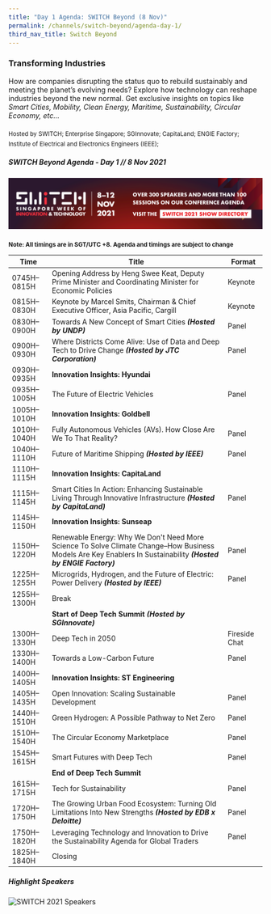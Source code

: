 ```yaml
---
title: "Day 1 Agenda: SWITCH Beyond (8 Nov)"
permalink: /channels/switch-beyond/agenda-day-1/
third_nav_title: Switch Beyond
---
```

### Transforming Industries

How are companies disrupting the status quo to rebuild sustainably and meeting the planet’s evolving needs? Explore how technology can reshape industries beyond the new normal. Get exclusive insights on topics like *Smart Cities, Mobility, Clean Energy, Maritime, Sustainability, Circular Economy, etc...*

<sub>Hosted by SWITCH; Enterprise Singapore; SGInnovate; CapitaLand; ENGIE Factory; Institute of Electrical and Electronics Engineers (IEEE); </sub>

##### SWITCH Beyond Agenda - Day 1 // 8 Nov 2021

[![SWITCH 2021 Show Directory](/images/Platform_Banner_SWITCH_2021_Show_Directory_var_2.png)](https://directory.switchsg.org)

<sub>**Note: All timings are in SGT/UTC +8. Agenda and timings are subject to change**</sub>


| Time | Title | Format |
| -------- | -------- | -------- |
| 0745H–0815H     | Opening Address by Heng Swee Keat, Deputy Prime Minister and Coordinating Minister for Economic Policies    | Keynote     |
| 0815H–0830H     | Keynote by Marcel Smits, Chairman & Chief Executive Officer, Asia Pacific, Cargill      | Keynote     |
| 0830H–0900H     | Towards A New Concept of Smart Cities **_(Hosted by UNDP)_**     | Panel    |
| 0900H–0930H     | Where Districts Come Alive: Use of Data and Deep Tech to Drive Change **_(Hosted by JTC Corporation)_**    | Panel     |
| 0930H–0935H    | **Innovation Insights: Hyundai**     |      |
| 0935H–1005H     | The Future of Electric Vehicles     | Panel     |
|1005H–1010H     | **Innovation Insights: Goldbell**     |      |
| 1010H–1040H     | Fully Autonomous Vehicles (AVs). How Close Are We To That Reality?     | Panel     |
| 1040H–1110H     | Future of Maritime Shipping **_(Hosted by IEEE)_**     | Panel    |
|1110H–1115H     | **Innovation Insights: CapitaLand**     |      |
| 1115H–1145H     | Smart Cities In Action: Enhancing Sustainable Living Through Innovative Infrastructure **_(Hosted by CapitaLand)_**     | Panel   |
|1145H–1150H     | **Innovation Insights: Sunseap**     |      |
| 1150H–1220H     | Renewable Energy: Why We Don't Need More Science To Solve Climate Change–How Business Models Are Key Enablers In Sustainability **_(Hosted by ENGIE Factory)_**      | Panel     |
| 1225H–1255H     | Microgrids, Hydrogen, and the Future of Electric: Power Delivery **_(Hosted by IEEE)_**      | Panel     |
| 1255H–1300H     | Break     |     |
|      | **Start of Deep Tech Summit** **_(Hosted by SGInnovate)_**     |      |
| 1300H–1330H     | Deep Tech in 2050    | Fireside Chat     |
| 1330H–1400H     | Towards a Low-Carbon Future  | Panel     |
|1400H–1405H     | **Innovation Insights: ST Engineering**     |      |
| 1405H–1435H     | Open Innovation: Scaling Sustainable Development    | Panel     |
| 1440H–1510H     | Green Hydrogen: A Possible Pathway to Net Zero   | Panel     |
| 1510H–1540H     | The Circular Economy Marketplace    | Panel    |
| 1545H–1615H     | Smart Futures with Deep Tech   | Panel     |
|      | **End of Deep Tech Summit**     |      |
| 1615H–1715H     | Tech for Sustainability     | Panel     |
| 1720H–1750H     | The Growing Urban Food Ecosystem: Turning Old Limitations Into New Strengths **_(Hosted by EDB x Deloitte)_**      | Panel     |
| 1750H–1820H     | Leveraging Technology and Innovation to Drive the Sustainability Agenda for Global Traders     | Panel     |
| 1825H–1840H     | Closing     |      |

##### Highlight Speakers

![SWITCH 2021 Speakers](/images/SWITCH_2021_Speakers_Beyond_Day1_Highlights_v5.png)